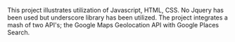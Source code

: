 
This project illustrates utilization of Javascript, HTML, CSS. No Jquery has been used but underscore
library has been utilized.  The project integrates a mash of two API's; the Google Maps Geolocation API with Google
Places Search.







